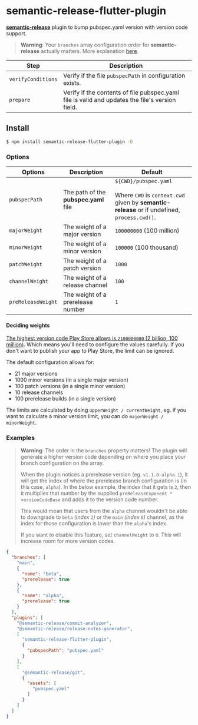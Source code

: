 # semantic-release-flutter-plugin

[**semantic-release**](https://github.com/semantic-release/semantic-release) plugin to bump pubspec.yaml version with version code support.
> **Warning**: Your `branches` array configuration order for **semantic-release** actually matters. More explanation [here](#examples).

| Step               | Description                                                                                           |
| ------------------ | ----------------------------------------------------------------------------------------------------- |
| `verifyConditions` | Verify if the file `pubspecPath` in configuration exists.                                             |
| `prepare`          | Verify if the contents of file pubspec.yaml file is valid and updates the file's version field.       |

## Install

```bash
$ npm install semantic-release-flutter-plugin -D
```

### Options

| Options                  | Description                                                                   | Default                                                                             |
| ------------------------ | ----------------------------------------------------------------------------- | ----------------------------------------------------------------------------------- |
| `pubspecPath`            | The path of the **pubspec.yaml** file | `${CWD}/pubspec.yaml`<br/><br/>Where `CWD` is `context.cwd` given by **semantic-release** or if undefined, `process.cwd()`. |                                                                                                                     |
| `majorWeight`            | The weight of a major version         | `100000000` (100 million)                                                                                                   |
| `minorWeight`            | The weight of a minor version         | `100000` (100 thousand)                                                                                                     |
| `patchWeight`            | The weight of a patch version         | `1000`                                                                                                                      |
| `channelWeight`          | The weight of a release channel       | `100`                                                                                                                       |
| `preReleaseWeight`       | The weight of a prerelease number     | `1`                                                                                                                         |

#### Deciding weights
[The highest version code Play Store allows is `2100000000` (2 billion, 100 million)](https://developer.android.com/studio/publish/versioning#versioningsettings). Which means you'll need to configure the values carefully. If you don't want to publish your app to Play Store, the limit can be ignored.  

The default configuration allows for:
- 21 major versions
- 1000 minor versions (in a single major version)
- 100 patch versions (in a single minor version)
- 10 release channels
- 100 prerelease builds (in a single version)

The limits are calculated by doing `upperWeight / currentWeight`, eg. if you want to calculate a minor version limit, you can do `majorWeight / minorWeight`.

### Examples
> **Warning**: The order in the `branches` property matters! The plugin will generate a higher version code depending on where you place your branch configuration on the array.  
> 
> When the plugin notices a prerelease version (eg. `v1.1.0-alpha.1`), it will get the index of where the prerelease branch configuration is (in this case, `alpha`). In the below example, the index that it gets is `2`, then it multiplies that number by the supplied `preReleaseExponent * versionCodeBase` and adds it to the version code number.  
>
> This would mean that users from the `alpha` channel wouldn't be able to downgrade to `beta` *(index `1`)* or the `main` *(index `0`)* channel, as the index for those configuration is lower than the `alpha`'s index.  
> 
> If you want to disable this feature, set `channelWeight` to `0`. This will increase room for more version codes.

```json
{
  "branches": [
    "main",
    {
      "name": "beta",
      "prerelease": true
    },
    {
      "name": "alpha",
      "prerelease": true
    }
  ],
  "plugins": [
    "@semantic-release/commit-analyzer",
    "@semantic-release/release-notes-generator",
    [
      "semantic-release-flutter-plugin",
      {
        "pubspecPath": "pubspec.yaml"
      }
    ],
    [
      "@semantic-release/git",
      {
        "assets": [
          "pubspec.yaml"
        ]
      }
    ]
  ]
}
```
